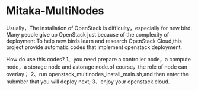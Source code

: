 # Mitaka-MultiNodes

Usually，The installation of OpenStack is difficulty，especially for new bird. Many people give up OpenStack just because of the complexity of deployment.To help new birds learn and research OpenStack Cloud,this project provide automatic codes that implement openstack deployment.

How do use this codes?
1、you need prepare a controller node，a compute node，a storage node and astorage node.of course，the role of node can overlay；
2、run openstack_multinodes_install_main.sh,and then enter the nubmber that you will deploy next;
3、enjoy your openstack cloud.
